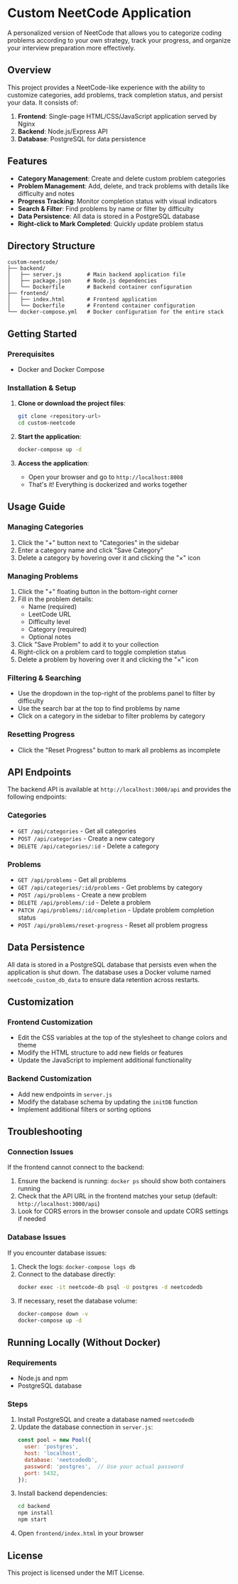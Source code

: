 # Custom NeetCode Application

A personalized version of NeetCode that allows you to categorize coding problems according to your own strategy, track your progress, and organize your interview preparation more effectively.

## Overview

This project provides a NeetCode-like experience with the ability to customize categories, add problems, track completion status, and persist your data. It consists of:

1. **Frontend**: Single-page HTML/CSS/JavaScript application served by Nginx
2. **Backend**: Node.js/Express API 
3. **Database**: PostgreSQL for data persistence

## Features

- **Category Management**: Create and delete custom problem categories
- **Problem Management**: Add, delete, and track problems with details like difficulty and notes
- **Progress Tracking**: Monitor completion status with visual indicators
- **Search & Filter**: Find problems by name or filter by difficulty
- **Data Persistence**: All data is stored in a PostgreSQL database
- **Right-click to Mark Completed**: Quickly update problem status

## Directory Structure

```
custom-neetcode/
├── backend/
│   ├── server.js        # Main backend application file
│   ├── package.json     # Node.js dependencies
│   └── Dockerfile       # Backend container configuration
├── frontend/
│   ├── index.html       # Frontend application
│   └── Dockerfile       # Frontend container configuration
└── docker-compose.yml   # Docker configuration for the entire stack
```

## Getting Started

### Prerequisites

- Docker and Docker Compose

### Installation & Setup

1. **Clone or download the project files**:
   ```bash
   git clone <repository-url>
   cd custom-neetcode
   ```

2. **Start the application**:
   ```bash
   docker-compose up -d
   ```

3. **Access the application**:
   - Open your browser and go to `http://localhost:8008`
   - That's it! Everything is dockerized and works together

## Usage Guide

### Managing Categories

1. Click the "+" button next to "Categories" in the sidebar
2. Enter a category name and click "Save Category"
3. Delete a category by hovering over it and clicking the "×" icon

### Managing Problems

1. Click the "+" floating button in the bottom-right corner
2. Fill in the problem details:
   - Name (required)
   - LeetCode URL
   - Difficulty level
   - Category (required)
   - Optional notes
3. Click "Save Problem" to add it to your collection
4. Right-click on a problem card to toggle completion status
5. Delete a problem by hovering over it and clicking the "×" icon

### Filtering & Searching

- Use the dropdown in the top-right of the problems panel to filter by difficulty
- Use the search bar at the top to find problems by name
- Click on a category in the sidebar to filter problems by category

### Resetting Progress

- Click the "Reset Progress" button to mark all problems as incomplete

## API Endpoints

The backend API is available at `http://localhost:3000/api` and provides the following endpoints:

### Categories

- `GET /api/categories` - Get all categories
- `POST /api/categories` - Create a new category
- `DELETE /api/categories/:id` - Delete a category

### Problems

- `GET /api/problems` - Get all problems
- `GET /api/categories/:id/problems` - Get problems by category
- `POST /api/problems` - Create a new problem
- `DELETE /api/problems/:id` - Delete a problem
- `PATCH /api/problems/:id/completion` - Update problem completion status
- `POST /api/problems/reset-progress` - Reset all problem progress

## Data Persistence

All data is stored in a PostgreSQL database that persists even when the application is shut down. The database uses a Docker volume named `neetcode_custom_db_data` to ensure data retention across restarts.

## Customization

### Frontend Customization

- Edit the CSS variables at the top of the stylesheet to change colors and theme
- Modify the HTML structure to add new fields or features
- Update the JavaScript to implement additional functionality

### Backend Customization

- Add new endpoints in `server.js`
- Modify the database schema by updating the `initDB` function
- Implement additional filters or sorting options

## Troubleshooting

### Connection Issues

If the frontend cannot connect to the backend:

1. Ensure the backend is running: `docker ps` should show both containers running
2. Check that the API URL in the frontend matches your setup (default: `http://localhost:3000/api`)
3. Look for CORS errors in the browser console and update CORS settings if needed

### Database Issues

If you encounter database issues:

1. Check the logs: `docker-compose logs db`
2. Connect to the database directly: 
   ```bash
   docker exec -it neetcode-db psql -U postgres -d neetcodedb
   ```
3. If necessary, reset the database volume:
   ```bash
   docker-compose down -v
   docker-compose up -d
   ```

## Running Locally (Without Docker)

### Requirements

- Node.js and npm
- PostgreSQL database

### Steps

1. Install PostgreSQL and create a database named `neetcodedb`
2. Update the database connection in `server.js`:
   ```javascript
   const pool = new Pool({
     user: 'postgres',
     host: 'localhost',
     database: 'neetcodedb',
     password: 'postgres',  // Use your actual password
     port: 5432,
   });
   ```
3. Install backend dependencies:
   ```bash
   cd backend
   npm install
   npm start
   ```
4. Open `frontend/index.html` in your browser

## License

This project is licensed under the MIT License.